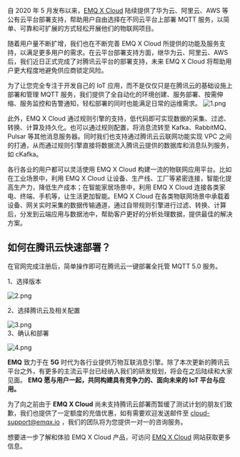 自 2020 年 5 月发布以来，[EMQ X Cloud](https://cloud.emqx.cn/) 陆续提供了华为云、阿里云、AWS 等公有云平台部署支持，帮助用户自由选择在不同云平台上部署 MQTT 服务，以简单、可靠和可扩展的方式轻松开展他们的物联网项目。

随着用户量不断扩增，我们也在不断完善 EMQ X Cloud 所提供的功能及服务支持，以满足更多用户的需求。在云平台部署支持方面，继华为云、阿里云、AWS 后，我们近日正式完成了对腾讯云平台的部署支持，未来 EMQ X Cloud 将帮助用户更大程度地避免供应商锁定风险。

为了让您完全专注于开发自己的 IoT 应用，而不是仅仅只是在腾讯云的基础设施上部署和管理 MQTT 服务，我们提供了全自动化的环境创建、服务部署、按需伸缩、服务监控和告警通知，轻松部署的同时也能满足日常的运维需求。
![1.png](https://static.emqx.net/images/36498c497b0772e0bb48c392af45ffc5.png)
       

此外，EMQ X Cloud 通过规则引擎的支持，低代码即可实现数据的采集、过滤、转换、计算及持久化。也可以通过规则配置，将消息流转至 Kafka、RabbitMQ、Pulsar  等其他消息服务器。同时我们也支持通过腾讯云云联网功能实现 VPC 之间的打通，从而通过规则引擎直接将数据流入腾讯云提供的数据库和消息队列服务，如 cKafka。

各行各业的用户都可以灵活使用 EMQ X Cloud 构建一流的物联网应用平台。比如在工业场景中，利用 EMQ X Cloud 让设备、生产线、工厂等紧密连接，智能化提高生产力，降低生产成本；在智能家居场景中，利用 EMQ X Cloud 连接各类家电、终端、手机等，让生活更加智能。EMQ X Cloud 在各类物联网场景中承载着设备、网关实时采集的数据传输通道，通过自带规则引擎进行过滤、转换、计算后，分发到云端应用与数据池中，帮助客户更好的分析处理数据，提供最佳的解决方案。


## 如何在腾讯云快速部署？

在官网完成注册后，简单操作即可在腾讯云一键部署全托管 MQTT 5.0 服务。

1、选择版本

![2.png](https://static.emqx.net/images/fcc9d8d940fab3aaa2a82c2e8d8e6e2c.png)     

2、选择腾讯云及相关配置

![3.png](https://static.emqx.net/images/da3105f9bb222957dc6d66fddbdfc0e8.png)
​  
3、确认和部署

![4.png](https://static.emqx.net/images/b714c88062fc199f8ea5ea8c4ce75b3e.png)
     
**EMQ** 致力于在 **5G** 时代为各行业提供万物互联消息引擎。除了本次更新的腾讯云平台之外，有更多的主流云平台已经纳入我们的研发规划，将会在之后陆续和大家见面。 **EMQ 愿与用户一起，共同构建具有竞争力的、面向未来的 IoT 平台与应用。**



为了向之前由于 **EMQ X Cloud** 尚未支持腾讯云部署而暂缓了测试计划的朋友们致歉，我们也提供了一定额度的充值优惠，如有需要欢迎发送邮件至 [cloud-support@emqx.io](mailto:cloud-support@emqx.io) ，我们的团队将为您提供一对一的咨询服务。

想要进一步了解和体验 EMQ X Cloud 产品，可访问 [EMQ X Cloud](https://cloud.emqx.cn/) 网站获取更多信息。
